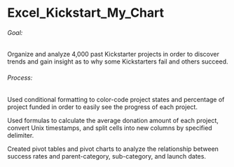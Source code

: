 # Excel_Kickstart_My_Chart

###### Goal:

Organize and analyze 4,000 past Kickstarter projects in order to discover trends and gain insight as to why some Kickstarters fail and others succeed.


###### Process:

Used conditional formatting to color-code project states and percentage of project funded in order to easily see the progress of each project. 

Used formulas to calculate the average donation amount of each project, convert Unix timestamps, and split cells into new columns by specified delimiter.

Created pivot tables and pivot charts to analyze the relationship between success rates and parent-category, sub-category, and launch dates.
